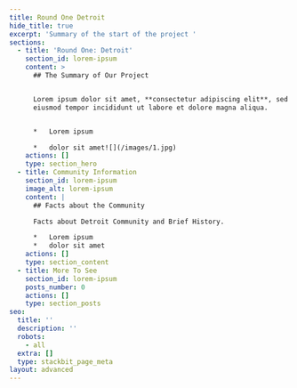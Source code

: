 ```yaml
---
title: Round One Detroit
hide_title: true
excerpt: 'Summary of the start of the project '
sections:
  - title: 'Round One: Detroit'
    section_id: lorem-ipsum
    content: >
      ## The Summary of Our Project


      Lorem ipsum dolor sit amet, **consectetur adipiscing elit**, sed do
      eiusmod tempor incididunt ut labore et dolore magna aliqua.


      *   Lorem ipsum

      *   dolor sit amet![](/images/1.jpg)
    actions: []
    type: section_hero
  - title: Community Information
    section_id: lorem-ipsum
    image_alt: lorem-ipsum
    content: |
      ## Facts about the Community

      Facts about Detroit Community and Brief History.

      *   Lorem ipsum
      *   dolor sit amet
    actions: []
    type: section_content
  - title: More To See
    section_id: lorem-ipsum
    posts_number: 0
    actions: []
    type: section_posts
seo:
  title: ''
  description: ''
  robots:
    - all
  extra: []
  type: stackbit_page_meta
layout: advanced
---
```

